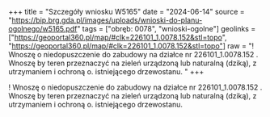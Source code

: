 +++
title = "Szczegóły wniosku W5165"
date = "2024-06-14"
source = "https://bip.brg.gda.pl/images/uploads/wnioski-do-planu-ogolnego/w5165.pdf"
tags = ["obręb: 0078", "wnioski-ogolne"]
geolinks = ["https://geoportal360.pl/map/#clk=226101_1.0078.152&stl=topo", "https://geoportal360.pl/map/#clk=226101_1.0078.152&stl=topo"]
raw = "! Wnoszę o niedopuszczenie do zabudowy na działce nr 226101_1.0078.152 . Wnoszę by teren przeznaczyć na zieleń urządzoną lub naturalną (dziką), z utrzymaniem i ochroną o. istniejącego drzewostanu. "
+++

! Wnoszę o niedopuszczenie do zabudowy na działce nr 226101_1.0078.152 . Wnoszę
by teren przeznaczyć na zieleń urządzoną lub naturalną (dziką), z utrzymaniem i ochroną
o.
istniejącego drzewostanu.



